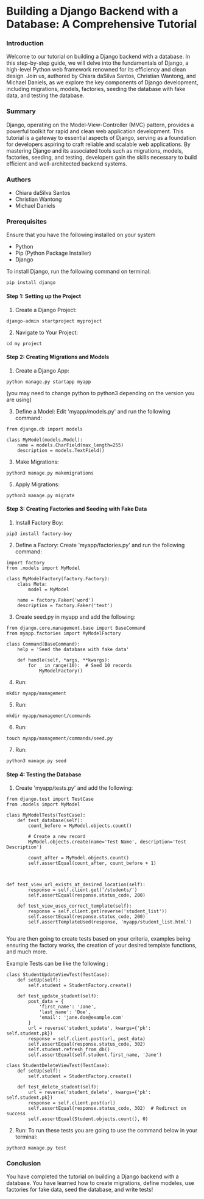 # Building a Django Backend with a Database: A Comprehensive Tutorial
### Introduction
Welcome to our tutorial on building a Django backend with a database. In this step-by-step guide, we will delve into the fundamentals of Django, a high-level Python web framework renowned for its efficiency and clean design. Join us, authored by Chiara daSilva Santos, Christian Wantong, and Michael Daniels, as we explore the key components of Django development, including migrations, models, factories, seeding the database with fake data, and testing the database.

### Summary 
Django, operating on the Model-View-Controller (MVC) pattern, provides a powerful toolkit for rapid and clean web application development. This tutorial is a gateway to essential aspects of Django, serving as a foundation for developers aspiring to craft reliable and scalable web applications. By mastering Django and its associated tools such as migrations, models, factories, seeding, and testing, developers gain the skills necessary to build efficient and well-architected backend systems.

### Authors
- Chiara daSilva Santos
- Christian Wantong
- Michael Daniels

### Prerequisites
Ensure that you have the following installed on your system
- Python
- Pip (Python Package Installer)
- Django

To install Django, run the following command on terminal:
```
pip install django
```


#### Step 1: Setting up the Project
1. Create a Django Project:
```
django-admin startproject myproject
```

2. Navigate to Your Project:
```
cd my project
```

#### Step 2: Creating Migrations and Models
1. Create a Django App:
```
python manage.py startapp myapp
```
(you may need to change python to python3 depending on the version you are using)

3. Define a Model: Edit 'myapp/models.py' and run the following command:

```
from django.db import models

class MyModel(models.Model):
    name = models.CharField(max_length=255)
    description = models.TextField()
```
3. Make Migrations:
```
python3 manage.py makemigrations
```

5. Apply Migrations:
```
python3 manage.py migrate
```

#### Step 3: Creating Factories and Seeding with Fake Data
1. Install Factory Boy:
```
pip3 install factory-boy
```

2. Define a Factory:
Create 'myapp/factories.py' and run the following command:

```
import factory
from .models import MyModel

class MyModelFactory(factory.Factory):
    class Meta:
        model = MyModel

    name = factory.Faker('word')
    description = factory.Faker('text')
```

3. Create seed.py in myapp and add the following:
```
from django.core.management.base import BaseCommand
from myapp.factories import MyModelFactory

class Command(BaseCommand):
    help = 'Seed the database with fake data'

    def handle(self, *args, **kwargs):
        for _ in range(10):  # Seed 10 records
            MyModelFactory()
```

4. Run:
```
mkdir myapp/management
```

5. Run:
```
mkdir myapp/management/commands
```

6. Run:
```
touch myapp/management/commands/seed.py
```

7. Run:
```
python3 manage.py seed
```

#### Step 4: Testing the Database
1. Create 'myapp/tests.py' and add the following: 
```
from django.test import TestCase
from .models import MyModel

class MyModelTests(TestCase):
    def test_database(self):
        count_before = MyModel.objects.count()

        # Create a new record
        MyModel.objects.create(name='Test Name', description='Test Description')

        count_after = MyModel.objects.count()
        self.assertEqual(count_after, count_before + 1)



def test_view_url_exists_at_desired_location(self):
        response = self.client.get('/students/')
        self.assertEqual(response.status_code, 200)

    def test_view_uses_correct_template(self):
        response = self.client.get(reverse('student_list'))
        self.assertEqual(response.status_code, 200)
        self.assertTemplateUsed(response, 'myapp/student_list.html')


```
You are then going to create tests based on your criteria, examples being ensuring the factory works, the creation of your desired template functions, and much more. 

Example Tests can be like the following : 
```
class StudentUpdateViewTest(TestCase):
    def setUp(self):
        self.student = StudentFactory.create()

    def test_update_student(self):
        post_data = {
            'first_name': 'Jane',
            'last_name': 'Doe',
            'email': 'jane.doe@example.com'
        }
        url = reverse('student_update', kwargs={'pk': self.student.pk})
        response = self.client.post(url, post_data)
        self.assertEqual(response.status_code, 302)
        self.student.refresh_from_db()
        self.assertEqual(self.student.first_name, 'Jane')

class StudentDeleteViewTest(TestCase):
    def setUp(self):
        self.student = StudentFactory.create()

    def test_delete_student(self):
        url = reverse('student_delete', kwargs={'pk': self.student.pk})
        response = self.client.post(url)
        self.assertEqual(response.status_code, 302)  # Redirect on success
        self.assertEqual(Student.objects.count(), 0)

```
2. Run: To run these tests you are going to use the command below in your terminal:

```
python3 manage.py test
```


### Conclusion
You have completed the tutorial on building a Django backend with a database. You have learned how to create migrations, define modeles, use factories for fake data, seed the database, and write tests!
